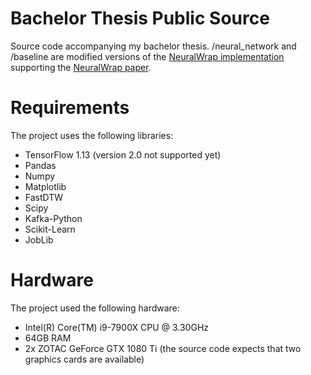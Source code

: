 # Bachelor Thesis Public Source
Source code accompanying my bachelor thesis.
/neural_network and /baseline are modified versions of the [NeuralWrap implementation](https://github.com/josifgrabocka/neuralwarp) supporting the [NeuralWrap paper](https://arxiv.org/abs/1812.08306).

# Requirements
The project uses the following libraries:
* TensorFlow 1.13 (version 2.0 not supported yet)
* Pandas
* Numpy
* Matplotlib
* FastDTW
* Scipy
* Kafka-Python
* Scikit-Learn
* JobLib

# Hardware
The project used the following hardware:
* Intel(R) Core(TM) i9-7900X CPU @ 3.30GHz
* 64GB RAM
* 2x ZOTAC GeForce GTX 1080 Ti (the source code expects that two graphics cards are available)
